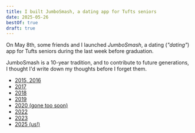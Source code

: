 ```yaml
---
title: I built JumboSmash, a dating app for Tufts seniors
date: 2025-05-26
bestOf: true
draft: true
---
```


On May 8th, some friends and I launched _JumboSmash_, a dating (*"dating"*) app for Tufts seniors during the last week before graduation.

JumboSmash is a 10-year tradition, and to contribute to future generations, I thought I'd write down my thoughts before I forget them.

- [2015, 2016](https://github.com/jumbosmash/tradition)
- [2017](https://blog.cwrichardkim.com/we-spent-a-year-building-a-dating-app-that-only-lasts-one-week-e6e1a10cedb3)
- [2018](https://bernsteinbear.com/blog/jumbosmash-a-technical-retrospective/)
- [2019](https://github.com/mgreenw/JumboSmash)
- [2020 (gone too soon)](https://www.facebook.com/jumbosmash2020)
- [2022](https://www.instagram.com/jumbosmash2022)
- [2023](https://www.instagram.com/jumbosmash2023)
- [2025 (us!)](https://instagram.com/jumbosmash25)

